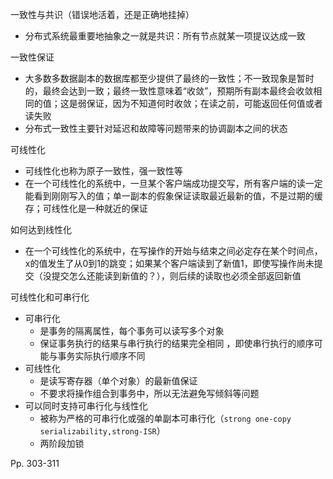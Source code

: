 一致性与共识（错误地活着，还是正确地挂掉）

-   分布式系统最重要地抽象之一就是共识：所有节点就某一项提议达成一致



一致性保证

-   大多数多数据副本的数据库都至少提供了最终的一致性；不一致现象是暂时的，最终会达到一致；最终一致性意味着“收敛”，预期所有副本最终会收敛相同的值；这是弱保证，因为不知道何时收敛；在读之前，可能返回任何值或者读失败
-   分布式一致性主要针对延迟和故障等问题带来的协调副本之间的状态



可线性化

-   可线性化也称为原子一致性，强一致性等
-   在一个可线性化的系统中，一旦某个客户端成功提交写，所有客户端的读一定能看到刚刚写入的值；单一副本的假象保证读取最近最新的值，不是过期的缓存；可线性化是一种就近的保证



如何达到线性化

-   在一个可线性化的系统中，在写操作的开始与结束之间必定存在某个时间点，x的值发生了从0到1的跳变；如果某个客户端读到了新值1，即使写操作尚未提交（没提交怎么还能读到新值的？），则后续的读取也必须全部返回新值



可线性化和可串行化

-   可串行化
    -   是事务的隔离属性，每个事务可以读写多个对象
    -   保证事务执行的结果与串行执行的结果完全相同 ，即使串行执行的顺序可能与事务实际执行顺序不同
-   可线性化
    -   是读写寄存器（单个对象）的最新值保证
    -   不要求将操作组合到事务中，所以无法避免写倾斜等问题
-   可以同时支持可串行化与线性化
    -   被称为严格的可串行化或强的单副本可串行化（`strong one-copy serializability,strong-ISR`）
    -   两阶段加锁



Pp. 303-311